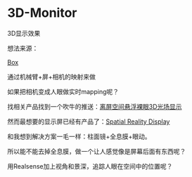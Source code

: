 # 3D-Monitor
3D显示效果



想法来源：

[Box](https://youtu.be/lX6JcybgDFo)

通过机械臂+屏+相机的映射来做

如果把相机变成人眼做实时mapping呢？



找相关产品找到一个吹牛的推送：[离屏空间悬浮裸眼3D光场显示](https://mp.weixin.qq.com/s?__biz=MjM5OTg4ODIxNA==&mid=2662496414&idx=1&sn=07e6dc1f97c2a9a88b058adc160550a8)

然而最想要的显示屏已经有产品了：[Spatial Reality Display](https://www.sony.com/electronics/spatial-reality-display/elf-sr1)

和我想到解决方案一毛一样：柱面镜+全息膜+眼动。

所以能不能去掉全息膜，做一个让人感觉像是屏幕后面有东西呢？

用Realsense加上视角和景深，追踪人眼在空间中的位置呢？